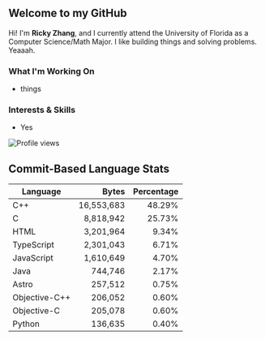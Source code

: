 ## Welcome to my GitHub

Hi! I'm **Ricky Zhang**, and I currently attend the University of Florida as a Computer Science/Math Major. I like building things and solving problems. Yeaaah.

### What I'm Working On
- things

### Interests & Skills
- Yes

![Profile views](https://komarev.com/ghpvc/?username=TheRickyZhang&color=blue)

<!--START_COMMIT_LANG_STATS-->
## Commit-Based Language Stats

| Language | Bytes | Percentage |
| --- | ---:| ---:|
| C++ | 16,553,683 | 48.29% |
| C | 8,818,942 | 25.73% |
| HTML | 3,201,964 | 9.34% |
| TypeScript | 2,301,043 | 6.71% |
| JavaScript | 1,610,649 | 4.70% |
| Java | 744,746 | 2.17% |
| Astro | 257,512 | 0.75% |
| Objective-C++ | 206,052 | 0.60% |
| Objective-C | 205,078 | 0.60% |
| Python | 136,635 | 0.40% |
<!--END_COMMIT_LANG_STATS-->
